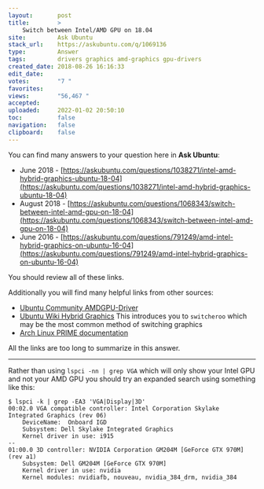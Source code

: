 ```yaml
---
layout:       post
title:        >
    Switch between Intel∕AMD GPU on 18.04
site:         Ask Ubuntu
stack_url:    https://askubuntu.com/q/1069136
type:         Answer
tags:         drivers graphics amd-graphics gpu-drivers
created_date: 2018-08-26 16:16:33
edit_date:    
votes:        "7 "
favorites:    
views:        "56,467 "
accepted:     
uploaded:     2022-01-02 20:50:10
toc:          false
navigation:   false
clipboard:    false
---
```


You can find many answers to your question here in **Ask Ubuntu**:

- June 2018 - [https://askubuntu.com/questions/1038271/intel-amd-hybrid-graphics-ubuntu-18-04](https://askubuntu.com/questions/1038271/intel-amd-hybrid-graphics-ubuntu-18-04)
- August 2018 - [https://askubuntu.com/questions/1068343/switch-between-intel-amd-gpu-on-18-04](https://askubuntu.com/questions/1068343/switch-between-intel-amd-gpu-on-18-04)
- June 2016 - [https://askubuntu.com/questions/791249/amd-intel-hybrid-graphics-on-ubuntu-16-04](https://askubuntu.com/questions/791249/amd-intel-hybrid-graphics-on-ubuntu-16-04)

You should review all of these links.

Additionally you will find many helpful links from other sources:

- [Ubuntu Community AMDGPU-Driver][1]
- [Ubuntu Wiki Hybrid Graphics][2] This introduces you to `switcheroo` which may be the most common method of switching graphics
- [Arch Linux PRIME documentation][3]

All the links are too long to summarize in this answer.


----------

Rather than using `lspci -nn | grep VGA` which will only show your Intel GPU and not your AMD GPU you should try an expanded search using something like this:

``` 
$ lspci -k | grep -EA3 'VGA|Display|3D'
00:02.0 VGA compatible controller: Intel Corporation Skylake Integrated Graphics (rev 06)
	DeviceName:  Onboard IGD
	Subsystem: Dell Skylake Integrated Graphics
	Kernel driver in use: i915
--
01:00.0 3D controller: NVIDIA Corporation GM204M [GeForce GTX 970M] (rev a1)
	Subsystem: Dell GM204M [GeForce GTX 970M]
	Kernel driver in use: nvidia
	Kernel modules: nvidiafb, nouveau, nvidia_384_drm, nvidia_384

```

  [1]: https://help.ubuntu.com/community/AMDGPU-Driver
  [2]: https://help.ubuntu.com/community/HybridGraphics
  [3]: https://wiki.archlinux.org/index.php/PRIME
